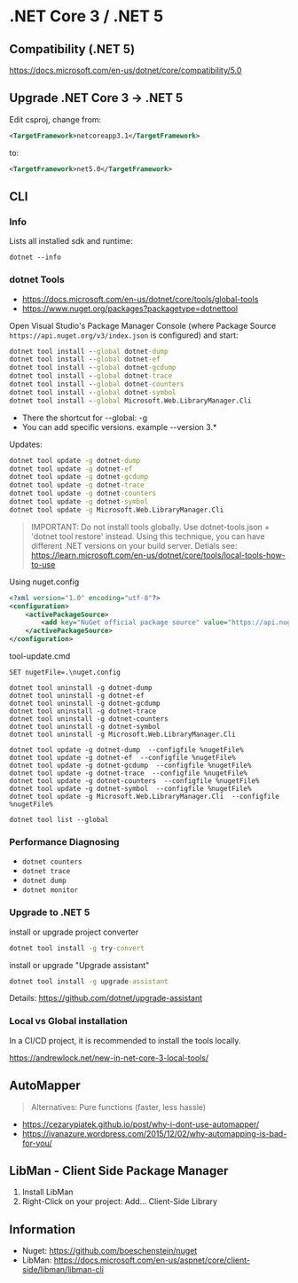 # .NET Core 3 / .NET 5

## Compatibility (.NET 5)

https://docs.microsoft.com/en-us/dotnet/core/compatibility/5.0

## Upgrade .NET Core 3 -> .NET 5

Edit csproj, change from:

```xml
<TargetFramework>netcoreapp3.1</TargetFramework>
```

to:

```xml
<TargetFramework>net5.0</TargetFramework>
```

## CLI

### Info

Lists all installed sdk and runtime:

`dotnet --info`

### dotnet Tools

- https://docs.microsoft.com/en-us/dotnet/core/tools/global-tools
- https://www.nuget.org/packages?packagetype=dotnettool

Open Visual Studio's Package Manager Console (where Package Source `https://api.nuget.org/v3/index.json` is configured) and start:

```cmd
dotnet tool install --global dotnet-dump  
dotnet tool install --global dotnet-ef  
dotnet tool install --global dotnet-gcdump  
dotnet tool install --global dotnet-trace  
dotnet tool install --global dotnet-counters  
dotnet tool install --global dotnet-symbol
dotnet tool install --global Microsoft.Web.LibraryManager.Cli
```

- There the shortcut for --global: -g
- You can add specific versions. example --version 3.*

Updates:

```cmd
dotnet tool update -g dotnet-dump  
dotnet tool update -g dotnet-ef  
dotnet tool update -g dotnet-gcdump  
dotnet tool update -g dotnet-trace  
dotnet tool update -g dotnet-counters  
dotnet tool update -g dotnet-symbol
dotnet tool update -g Microsoft.Web.LibraryManager.Cli
```

> IMPORTANT: Do not install tools globally. Use dotnet-tools.json + 'dotnet tool restore' instead. Using this technique, you can have different .NET versions on your build server.
> Detials see: <https://learn.microsoft.com/en-us/dotnet/core/tools/local-tools-how-to-use>

Using nuget.config

```xml
<?xml version="1.0" encoding="utf-8"?>
<configuration>
    <activePackageSource>
        <add key="NuGet official package source" value="https://api.nuget.org/v3/index.json" />
    </activePackageSource>
</configuration>
```

tool-update.cmd

```dos
SET nugetFile=.\nuget.config

dotnet tool uninstall -g dotnet-dump
dotnet tool uninstall -g dotnet-ef
dotnet tool uninstall -g dotnet-gcdump 
dotnet tool uninstall -g dotnet-trace
dotnet tool uninstall -g dotnet-counters
dotnet tool uninstall -g dotnet-symbol
dotnet tool uninstall -g Microsoft.Web.LibraryManager.Cli

dotnet tool update -g dotnet-dump  --configfile %nugetFile%
dotnet tool update -g dotnet-ef  --configfile %nugetFile%
dotnet tool update -g dotnet-gcdump  --configfile %nugetFile%
dotnet tool update -g dotnet-trace  --configfile %nugetFile%
dotnet tool update -g dotnet-counters  --configfile %nugetFile%
dotnet tool update -g dotnet-symbol  --configfile %nugetFile%
dotnet tool update -g Microsoft.Web.LibraryManager.Cli  --configfile %nugetFile%

dotnet tool list --global
```

### Performance Diagnosing

- `dotnet counters`
- `dotnet trace`
- `dotnet dump`
- `dotnet monitor`

### Upgrade to .NET 5

install or upgrade project converter

```cmd
dotnet tool install -g try-convert
```

install or upgrade "Upgrade assistant"

```cmd
dotnet tool install -g upgrade-assistant
```

Details: <https://github.com/dotnet/upgrade-assistant>

### Local vs Global installation

In a CI/CD project, it is recommended to install the tools locally.

<https://andrewlock.net/new-in-net-core-3-local-tools/>

## AutoMapper

>Alternatives: Pure functions (faster, less hassle)

- <https://cezarypiatek.github.io/post/why-i-dont-use-automapper/>
- <https://ivanazure.wordpress.com/2015/12/02/why-automapping-is-bad-for-you/>

## LibMan - Client Side Package Manager

1. Install LibMan
2. Right-Click on your project: Add... Client-Side Library

## Information

- Nuget: <https://github.com/boeschenstein/nuget>
- LibMan: <https://docs.microsoft.com/en-us/aspnet/core/client-side/libman/libman-cli>
